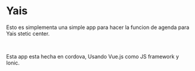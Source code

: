 # Yais

Esto es simplementa una simple app para hacer la funcion de agenda para Yais stetic center.

<br/>

Esta app esta hecha en cordova, Usando Vue.js como JS framework y Ionic.
